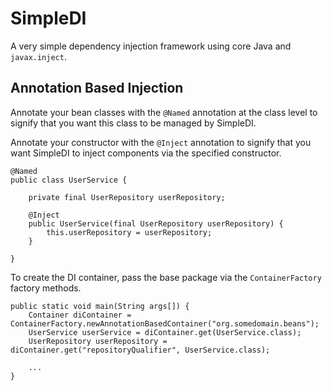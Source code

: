 # SimpleDI
A very simple dependency injection framework using core Java and `javax.inject`.

## Annotation Based Injection
Annotate your bean classes with the `@Named` annotation at the class level to signify that you want this 
class to be managed by SimpleDI.

Annotate your constructor with the `@Inject` annotation to signify that you want SimpleDI to inject 
components via the specified constructor.
```
@Named
public class UserService {

    private final UserRepository userRepository;

    @Inject
    public UserService(final UserRepository userRepository) {
        this.userRepository = userRepository;
    }
    
}
```

To create the DI container, pass the base package via the `ContainerFactory` factory methods.

```
public static void main(String args[]) {
    Container diContainer = ContainerFactory.newAnnotationBasedContainer("org.somedomain.beans");
    UserService userService = diContainer.get(UserService.class);
    UserRepository userRepository = diContainer.get("repositoryQualifier", UserService.class);
    
    ...
}
```